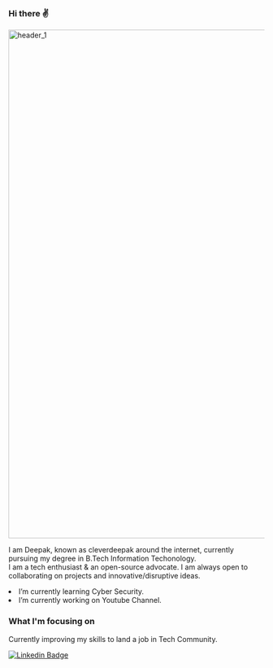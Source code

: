 ### Hi there ✌

<img width="1000" alt="header_1" src="https://user-images.githubusercontent.com/105328377/192094184-c6949e88-bb62-49c0-a284-e9e3543d3ab4.png">

I am Deepak, known as cleverdeepak around the internet, currently pursuing my degree in B.Tech Information Techonology. <br/>
I am a tech enthusiast & an open-source advocate. I am always open to collaborating on projects and innovative/disruptive ideas.

<li>
I’m currently learning Cyber Security.
</li>
<li>
I’m currently working on Youtube Channel.
</li>

### What I'm focusing on

Currently improving my skills to land a job in Tech Community.

<a href="https://www.linkedin.com/in/deepak2127/" rel="nofollow"><img src="https://camo.githubusercontent.com/ddb51d6406692677aedb06f1032e3ed38fb66021d81505f7acd14120d2ac7877/68747470733a2f2f696d672e736869656c64732e696f2f62616467652f2d53726942616c616a6953656e7468696c4b756d61722d626c75653f7374796c653d666c61742d737175617265266c6f676f3d4c696e6b6564696e266c6f676f436f6c6f723d7768697465266c696e6b3d68747470733a2f2f7777772e6c696e6b6564696e2e636f6d2f696e2f746865636c6f7665726c792f" alt="Linkedin Badge" data-canonical-src="https://img.shields.io/badge/-Deepak-blue?style=flat-square&amp;logo=Linkedin&amp;logoColor=white&amp;link=https://www.linkedin.com/in/deepak2127/" style="max-width: 100%;"></a>

<!--
**Cleverdeepak/Cleverdeepak** is a ✨ _special_ ✨ repository because its `README.md` (this file) appears on your GitHub profile.

Here are some ideas to get you started:

- 🔭 I’m currently working on ...
- 🌱 I’m currently learning ...
- 👯 I’m looking to collaborate on ...
- 🤔 I’m looking for help with ...
- 💬 Ask me about ...
- 📫 How to reach me: ...
- 😄 Pronouns: ...
- ⚡ Fun fact: ...
-->
